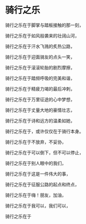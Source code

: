 # 骑行之乐

骑行之乐在于脚掌与踏板接触的那一刻，

骑行之乐在于如风般袭来的壮阔山河，

骑行之乐在于汗水飞溅的炙热公路，

骑行之乐在于迎面骑友的点头一笑，

骑行之乐在于滚滚轮胎的剧烈摩擦，

骑行之乐在于踏频呼吸的完美和谐，

骑行之乐在于精疲力竭的最后冲刺，

骑行之乐在于万里征途的心中梦想，

骑行之乐在于丈量大地的豪情壮志，

骑行之乐在于诗和远方的温柔如她，

骑行之乐在于，或许仅仅在于骑行本身。

骑行之乐在于不放弃，不妥协，

骑行之乐在于可以倒下，但不可以停止，

骑行之乐在于别人眼中的我们，

骑行之乐在于这是一件伟大的事，

骑行之乐在于征服公路的起点和终点，

骑行之乐在于嗨！朋友，加油，

骑行之乐在于我可以，我们可以，

骑行之乐在于